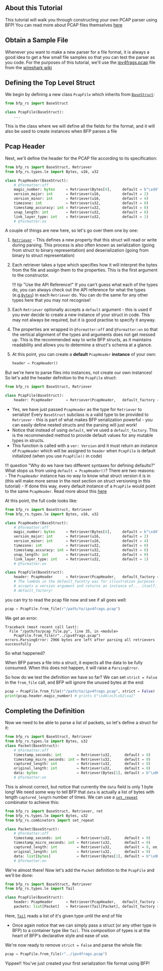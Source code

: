 ## About this Tutorial

This tutorial will walk you through constructing your own PCAP parser using BFP! You can read more about PCAP files themselves [here](https://www.netresec.com/?page=Blog&month=2022-10&post=What-is-a-PCAP-file)

## Obtain a Sample File

Whenever you want to make a new parser for a file format, it is always a good idea to get a few small file samples so that you can test the parser as you code. For the purposes of this tutorial, we'll use the [ipv4frags.pcap](https://wiki.wireshark.org/uploads/__moin_import__/attachments/SampleCaptures/ipv4frags.pcap) file from the [wireshark wiki](https://wiki.wireshark.org/samplecaptures#general--unsorted)

## Defining the Top Level Struct

We begin by defining a new class `PcapFile` which inherits from [`BaseStruct`](../../reference/types/base_struct/):

```py
from bfp_rs import BaseStruct

class PcapFile(BaseStruct):
    ...
```

This is the class where we will define all the fields for the format, and it will also be used to create instances when BFP parses a file

## Pcap Header

Next, we'll define the header for the PCAP file according to its specification:

```py
from bfp_rs import BaseStruct, Retriever
from bfp_rs.types.le import Bytes, u16, u32

class PcapHeader(BaseStruct):
    # @formatter:off
    magic_number: bytes     = Retriever(Bytes[4],     default = b"\xd4\xc3\xb2\xa1")
    version_major: int      = Retriever(u16,          default = 2)
    version_minor: int      = Retriever(u16,          default = 4)
    timezone: int           = Retriever(u32,          default = 0)
    timestamp_accuracy: int = Retriever(u32,          default = 0)
    snap_length: int        = Retriever(u32,          default = 0)
    link_layer_type: int    = Retriever(u32,          default = 1)
    # @formatter:on
```

A couple of things are new here, so let's go over them one by one:

1. [`Retriever`](../../reference/retrievers/retriever/) - This defines a new property that this struct will read or write during parsing. This process is also often known as serialization (going from struct to binary representation) and deserialization (going from binary to struct representation)
2. Each retriever takes a type which specifies how it will interpret the bytes from the file and assign them to the properties. This is the first argument to the constructor. 

    !!! tip "Use the API Reference!"
        If you can't guess what each of the types do, you can always check out the API reference for what the types (e.g.[`Bytes`](../../reference/types/le/bytes/)) in each `Retriever` do. You can do the same for any other types here that you may not recognise!

3. Each `Retriever` optionally accepts a `default` argument - this is used if you ever decide to create a new instance of your struct in code. This may not always be required, but it is good practise to specify it anyway.
4. The properties are wrapped in `@formatter:off` and `@formatter:on` so that the vertical alignment of the types and arguments does not get messed up. This is the recommended way to write BFP structs, as it maintains readability and allows you to determine a struct's schema at a glance.
5. At this point, you can create a **default** `PcapHeader` **instance** of your own:
   ```py
   header = PcapHeader()
   ```

But we're here to parse files into instances, not create our own instances! So let's add the header definition to the `PcapFile` struct:

```py
from bfp_rs import BaseStruct, Retriever

class PcapFile(BaseStruct):
    header: PcapHeader      = Retriever(PcapHeader,   default_factory = lambda ver: PcapHeader(ver))
```

- Yes, we have just passed `PcapHeader` as the type for `Retriever` to serialize! Every `BaseStruct` subclass is a valid type to be provided to `Retriever` - this is part of what makes BFP serialization powerful - you can easily define nested structs and the parsing will just work!
- Notice that instead of using `default`, we've used a `default_factory`. This is the recommended method to provide default values for any mutable types in structs.
- This function is called with a `ver: Version` and it must return an instance of `PcapHeader` which will be assigned to `header` when `PcapFile` is default initialized (when you use `PcapFile()` in code)

!!! question "Why do we have two different syntaxes for defining defaults?"
    What stops us from using `default = PcapHeader()`? There are two reasons:
        - The `PcapHeader` instance has no way to know what struct version it is in (this will make more sense in the next section on struct versioning in this tutorial)
        - If done this way, every default instance of a `PcapFile` would point to the same `PcapHeader`. Read more about this [here](https://stackoverflow.com/questions/64136035/why-should-i-set-a-function-list-argument-as-empty-or-none-instead-of-using-a-no)

At this point, the full code looks like:

```py
from bfp_rs import BaseStruct, Retriever
from bfp_rs.types.le import Bytes, u16, u32

class PcapHeader(BaseStruct):
    # @formatter:off
    magic_number: bytes     = Retriever(Bytes[4],     default = b"\xd4\xc3\xb2\xa1")
    version_major: int      = Retriever(u16,          default = 2)
    version_minor: int      = Retriever(u16,          default = 4)
    timezone: int           = Retriever(u32,          default = 0)
    timestamp_accuracy: int = Retriever(u32,          default = 0)
    snap_length: int        = Retriever(u32,          default = 0)
    link_layer_type: int    = Retriever(u32,          default = 1)
    # @formatter:on

class PcapFile(BaseStruct):
    header: PcapHeader      = Retriever(PcapHeader,   default_factory = PcapHeader)
    # The lambda in the default_facotry was for illustration purposes - since every BaseStruct subclass' constructor
    # accepts a version argument and returns an instance of... itself, they're valid functions to be given to 
    # default_factory! 
```

you can try to read the pcap file now and see if all goes well:

```py
pcap = PcapFile.from_file(r"/path/to/ipv4frags.pcap")
```

We get an error:

```pycon
Traceback (most recent call last):
  File "/path/to/pcap_file.py", line 35, in <module>
    PcapFile.from_file(r"../ipv4frags.pcap")
errors.ParsingError: 2966 bytes are left after parsing all retrievers successfully
```

So what happened?

When BFP parses a file into a struct, it expects all the data to be fully consumed. When this does not happen, it will raise a `ParsingError`.

So how do we test the definition we have so far? We can set `strict = False` in the `from_file` call, and BFP will ignore the unused bytes at the end:

```py
pcap = PcapFile.from_file(r"/path/to/ipv4frags.pcap", strict = False)
print(pcap.header.magic_number) # prints b"\xd4\xc3\xb2\xa1"
```

## Completing the Definition

Now we need to be able to parse a list of packets, so let's define a struct for it:

```py
from bfp_rs import BaseStruct, Retriever
from bfp_rs.types.le import Bytes, u32
class Packet(BaseStruct):
    # @formatter:off
    timestamp_seconds: int       = Retriever(u32,      default = 0)
    timestamp_micro_seconds: int = Retriever(u32,      default = 0)
    captured_length: int         = Retriever(u32,      default = 0)
    original_length: int         = Retriever(u32,      default = 0)
    data: bytes                  = Retriever(Bytes[1], default = b"\x00")
    # @formatter:on
```

This is almost correct, but notice that currently the `data` field is only 1 byte long! We need some way to tell BFP that `data` is actually a list of bytes with length `captured_length` number of times. We can use a [`set_repeat`](../../reference/combinators/set_repeat_builder/#bfp_rs.combinators.set_repeat_builder.set_repeat) combinator to achieve this:

```py
from bfp_rs import BaseStruct, Retriever, ret
from bfp_rs.types.le import Bytes, u32
from bfp_rs.combinators import set_repeat

class Packet(BaseStruct):
    # @formatter:off
    timestamp_seconds: int       = Retriever(u32,      default = 0)
    timestamp_micro_seconds: int = Retriever(u32,      default = 0)
    captured_length: int         = Retriever(u32,      default = 0, on_read = lambda: [set_repeat(ret(Packet.data)).from_(Packet.captured_length)])
    original_length: int         = Retriever(u32,      default = 0)
    data: list[bytes]            = Retriever(Bytes[1], default = b"\x00")
    # @formatter:on
```

We're almost there! Now let's add the `Packet` definition to the `PcapFile` and we'll be done:

```py
from bfp_rs import BaseStruct, Retriever
from bfp_rs.types.le import Tail

class PcapFile(BaseStruct):
    header: PcapHeader      = Retriever(PcapHeader,   default_factory = PcapHeader)
    packets: list[Packet]   = Retriever(Tail[Packet], default_factory = lambda _ver: [])
```

Here, [`Tail`](../../reference/types/le/tail/) reads a list of it's given type until the end of file

- Once again notice that we can simply pass a struct (or any other type in BFP) to a container type like `Tail`. This composition of types is at the heart of BFP's declarative style and ease of use.

We're now ready to remove `strict = False` and parse the whole file:

```py
pcap = PcapFile.from_file(r"../ipv4frags.pcap")
```

Yippee!! You've just created your first serialization file format using BFP!
